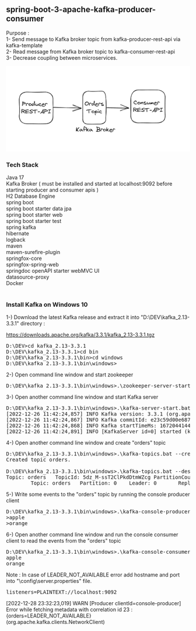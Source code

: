 ## spring-boot-3-apache-kafka-producer-consumer

Purpose : <br/>
1- Send message to Kafka broker topic from kafka-producer-rest-api via kafka-template <br/>
2- Read message from Kafka broker topic to kafka-consumer-rest-api <br/>
3- Decrease coupling between microservices.

![kafka-producer-consumer](doc/kafka-producer-consumer.png) <br/>

### Tech Stack
Java 17 <br/>
Kafka Broker ( must be installed and started at localhost:9092 before starting producer and consumer apis ) <br/>
H2 Database Engine <br/>
spring boot <br/>
spring boot starter data jpa <br/>
spring boot starter web <br/>
spring boot starter test <br/>
spring kafka <br/>
hibernate <br/>
logback <br/>
maven <br/>
maven-surefire-plugin <br/>
springfox-core <br/>
springfox-spring-web  <br/>
springdoc openAPI starter webMVC UI <br/>
datasource-proxy <br/>
Docker <br/>
<br/>

### Install Kafka on Windows 10

1-) Download the latest Kafka release and extract it into "D:\DEV\kafka_2.13-3.3.1" directory :

https://downloads.apache.org/kafka/3.3.1/kafka_2.13-3.3.1.tgz

<pre>
D:\DEV>cd kafka_2.13-3.3.1
D:\DEV\kafka_2.13-3.3.1>cd bin
D:\DEV\kafka_2.13-3.3.1\bin>cd windows
D:\DEV\kafka_2.13-3.3.1\bin\windows>
</pre>

2-) Open command line window and start zookeeper

<pre>
D:\DEV\kafka_2.13-3.3.1\bin\windows>.\zookeeper-server-start.bat ..\..\config\zookeeper.properties
</pre>

3-) Open another command line window and start Kafka server

<pre>
D:\DEV\kafka_2.13-3.3.1\bin\windows>.\kafka-server-start.bat ..\..\config\server.properties
[2022-12-26 11:42:24,857] INFO Kafka version: 3.3.1 (org.apache.kafka.common.utils.AppInfoParser)
[2022-12-26 11:42:24,867] INFO Kafka commitId: e23c59d00e687ff5 (org.apache.kafka.common.utils.AppInfoParser)
[2022-12-26 11:42:24,868] INFO Kafka startTimeMs: 1672044144839 (org.apache.kafka.common.utils.AppInfoParser)
[2022-12-26 11:42:24,891] INFO [KafkaServer id=0] started (kafka.server.KafkaServer)
</pre>

4-) Open another command line window and create "orders" topic

<pre>
D:\DEV\kafka_2.13-3.3.1\bin\windows>.\kafka-topics.bat --create --topic orders --bootstrap-server localhost:9092
Created topic orders.

D:\DEV\kafka_2.13-3.3.1\bin\windows>.\kafka-topics.bat --describe --topic orders --bootstrap-server localhost:9092
Topic: orders   TopicId: 5dz_M-ssT2ClPkdDtmWZcg PartitionCount: 1       ReplicationFactor: 1    Configs:
        Topic: orders   Partition: 0    Leader: 0       Replicas: 0     Isr: 0
</pre>

5-) Write some events to the "orders" topic by running the console producer client

<pre>
D:\DEV\kafka_2.13-3.3.1\bin\windows>.\kafka-console-producer.bat --topic orders --bootstrap-server localhost:9092
>apple
>orange
</pre>

6-) Open another command line window and run the console consumer client to read the events from the "orders" topic

<pre>
D:\DEV\kafka_2.13-3.3.1\bin\windows>.\kafka-console-consumer.bat --topic orders --from-beginning --bootstrap-server localhost:9092
apple
orange
</pre>

Note : In case of LEADER_NOT_AVAILABLE error add hostname and port into "\config\server.properties" file.
<pre>
listeners=PLAINTEXT://localhost:9092
</pre>
[2022-12-28 23:32:23,019] WARN [Producer clientId=console-producer] Error while fetching metadata with correlation id 23 : {orders=LEADER_NOT_AVAILABLE} </br>
(org.apache.kafka.clients.NetworkClient) </br>
